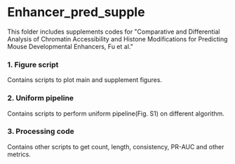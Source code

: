 # Enhancer_pred_supple
This folder includes supplements codes for "Comparative and Differential Analysis of Chromatin Accessibility and Histone Modifications for Predicting Mouse Developmental Enhancers, Fu et al."

### 1. Figure script
Contains scripts to plot main and supplement figures.

### 2. Uniform pipeline
Contains scripts to perform uniform pipeline(Fig. S1) on different algorithm.

### 3. Processing code
Contains other scripts to get count, length, consistency, PR-AUC and other metrics.
